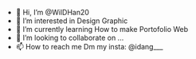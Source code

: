 - 👋 Hi, I’m @WilDHan20
- 👀 I’m interested in Design Graphic
- 🌱 I’m currently learning How to make Portofolio Web
- 💞️ I’m looking to collaborate on ...
- 📫 How to reach me Dm my insta: @idang___

<!---
WilDHan20/WilDHan20 is a ✨ special ✨ repository because its `README.md` (this file) appears on your GitHub profile.
You can click the Preview link to take a look at your changes.
--->
